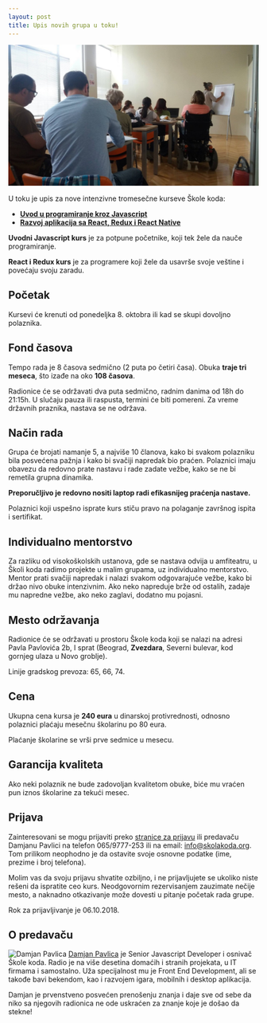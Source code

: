 ```yaml
---
layout: post
title: Upis novih grupa u toku!
---
```


<img src="/images/skola/damjan-pavlica-predavanje.jpeg" alt="damjan pavlica predavanje" width="800">

U toku je upis za nove intenzivne tromesečne kurseve Škole koda:

- **[Uvod u programiranje kroz Javascript](/kursevi/ucimo-javascript/)**
- **[Razvoj aplikacija sa React, Redux i React Native](https://skolakoda.org/uvod-u-react/)**

**Uvodni Javascript kurs** je za potpune početnike, koji tek žele da nauče programiranje. 

**React i Redux kurs** je za programere koji žele da usavrše svoje veštine i povećaju svoju zaradu.

## Početak

Kursevi će krenuti od ponedeljka 8. oktobra ili kad se skupi dovoljno polaznika. 

## Fond časova

Tempo rada je 8 časova sedmično (2 puta po četiri časa). Obuka **traje tri meseca**, što izađe na oko **108 časova**.

Radionice će se održavati dva puta sedmično, radnim danima od 18h do 21:15h. U slučaju pauza ili raspusta, termini će biti pomereni. Za vreme državnih praznika, nastava se ne održava.

## Način rada

Grupa će brojati namanje 5, a najviše 10 članova, kako bi svakom polazniku bila posvećena pažnja i kako bi svačiji napredak bio praćen. Polaznici imaju obavezu da redovno prate nastavu i rade zadate vežbe, kako se ne bi remetila grupna dinamika. 

**Preporučljivo je redovno nositi laptop radi efikasnijeg praćenja nastave.**

Polaznici koji uspešno isprate kurs stiču pravo na polaganje završnog ispita i sertifikat.

## Individualno mentorstvo

Za razliku od visokoškolskih ustanova, gde se nastava odvija u amfiteatru, u Školi koda radimo projekte u malim grupama, uz individualno mentorstvo. Mentor prati svačiji napredak i nalazi svakom odgovarajuće vežbe, kako bi držao nivo obuke intenzivnim. Ako neko napreduje brže od ostalih, zadaje mu napredne vežbe, ako neko zaglavi, dodatno mu pojasni.

## Mesto održavanja

Radionice će se održavati u prostoru Škole koda koji se nalazi na adresi Pavla Pavlovića 2b, I sprat (Beograd, **Zvezdara**, Severni bulevar, kod gornjeg ulaza u Novo groblje).

Linije gradskog prevoza: 65, 66, 74.

## Cena

Ukupna cena kursa je **240 eura** u dinarskoj protivrednosti, odnosno polaznici plaćaju mesečnu školarinu po 80 eura.

Plaćanje školarine se vrši prve sedmice u mesecu. 

## Garancija kvaliteta

Ako neki polaznik ne bude zadovoljan kvalitetom obuke, biće mu vraćen pun iznos školarine za tekući mesec. 

## Prijava

Zainteresovani se mogu prijaviti preko [stranice za prijavu](/kursevi/prijava) ili predavaču Damjanu Pavlici na telefon 065/9777-253 ili na email: info@skolakoda.org. Tom prilikom neophodno je da ostavite svoje osnovne podatke (ime, prezime i broj telefona). 

Molim vas da svoju prijavu shvatite ozbiljno, i ne prijavljujete se ukoliko niste rešeni da ispratite ceo kurs. Neodgovornim rezervisanjem zauzimate nečije mesto, a naknadno otkazivanje može dovesti u pitanje početak rada grupe. 

Rok za prijavljivanje je 06.10.2018.

<div class="predavac uokvireno">
  <h2>O predavaču</h2>
  <p><img class="author-img circle" src="/images/skola/damjan-mala.jpg" alt="Damjan Pavlica"> <a href="https://mudroljub.github.io/">Damjan Pavlica</a> je Senior Javascript Developer i osnivač Škole koda. Radio je na više desetina domaćih i stranih projekata, u IT firmama i samostalno. Uža specijalnost mu je Front End Development, ali se takođe bavi bekendom, kao i razvojem igara, mobilnih i desktop aplikacija.</p>

  <p>Damjan je prvenstveno posvećen prenošenju znanja i daje sve od sebe da niko sa njegovih radionica ne ode uskraćen za znanje koje je došao da stekne!</p>
</div>